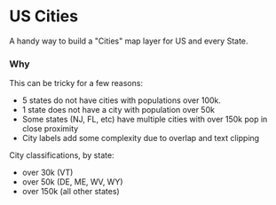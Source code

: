 # US Cities

A handy way to build a "Cities" map layer for US and every State.

### Why

This can be tricky for a few reasons:
- 5 states do not have cities with populations over 100k.
- 1 state does not have a city with population over 50k
- Some states (NJ, FL, etc) have multiple cities with over 150k pop in close proximity
- City labels add some complexity due to overlap and text clipping

City classifications, by state:
- over 30k (VT)
- over 50k (DE, ME, WV, WY)
- over 150k (all other states)
